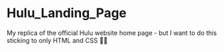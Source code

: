 # Hulu_Landing_Page
My replica of the official Hulu website home page - but I want to do this sticking to only HTML and CSS 🙂🙂

